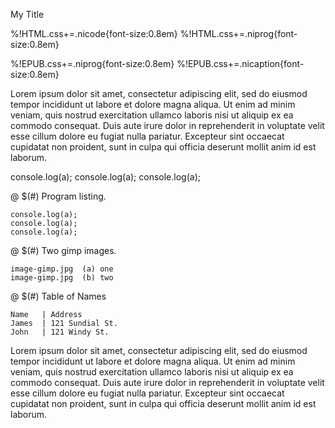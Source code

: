 My Title

%!HTML.css+=.nicode{font-size:0.8em}
%!HTML.css+=.niprog{font-size:0.8em}

%!EPUB.css+=.niprog{font-size:0.8em}
%!EPUB.css+=.nicaption{font-size:0.8em}

Lorem ipsum dolor sit amet, consectetur adipiscing elit, sed do
eiusmod tempor incididunt ut labore et dolore magna aliqua. Ut enim ad
minim veniam, quis nostrud exercitation ullamco laboris nisi ut
aliquip ex ea commodo consequat. Duis aute irure dolor in
reprehenderit in voluptate velit esse cillum dolore eu fugiat nulla
pariatur. Excepteur sint occaecat cupidatat non proident, sunt in
culpa qui officia deserunt mollit anim id est laborum.

  console.log(a);
  console.log(a);
  console.log(a);


@ $(#) Program listing. 
  ```listing
  console.log(a);
  console.log(a);
  console.log(a);
  ```

@ $(#) Two gimp images.
  ```image   
  image-gimp.jpg  (a) one
  image-gimp.jpg  (b) two
  ```

@ $(#) Table of Names 
  ```table
  Name   | Address
  James  | 121 Sundial St.
  John   | 121 Windy St.
  ```

Lorem ipsum dolor sit amet, consectetur adipiscing elit, sed do
eiusmod tempor incididunt ut labore et dolore magna aliqua. Ut enim ad
minim veniam, quis nostrud exercitation ullamco laboris nisi ut
aliquip ex ea commodo consequat. Duis aute irure dolor in
reprehenderit in voluptate velit esse cillum dolore eu fugiat nulla
pariatur. Excepteur sint occaecat cupidatat non proident, sunt in
culpa qui officia deserunt mollit anim id est laborum.

